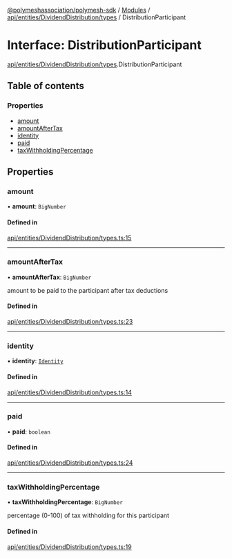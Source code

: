 [@polymeshassociation/polymesh-sdk](../README.md) / [Modules](../modules.md) / [api/entities/DividendDistribution/types](../modules/api_entities_DividendDistribution_types.md) / DistributionParticipant

# Interface: DistributionParticipant

[api/entities/DividendDistribution/types](../modules/api_entities_DividendDistribution_types.md).DistributionParticipant

## Table of contents

### Properties

- [amount](api_entities_DividendDistribution_types.DistributionParticipant.md#amount)
- [amountAfterTax](api_entities_DividendDistribution_types.DistributionParticipant.md#amountaftertax)
- [identity](api_entities_DividendDistribution_types.DistributionParticipant.md#identity)
- [paid](api_entities_DividendDistribution_types.DistributionParticipant.md#paid)
- [taxWithholdingPercentage](api_entities_DividendDistribution_types.DistributionParticipant.md#taxwithholdingpercentage)

## Properties

### amount

• **amount**: `BigNumber`

#### Defined in

[api/entities/DividendDistribution/types.ts:15](https://github.com/PolymathNetwork/polymesh-sdk/blob/31dfa0dc/src/api/entities/DividendDistribution/types.ts#L15)

___

### amountAfterTax

• **amountAfterTax**: `BigNumber`

amount to be paid to the participant after tax deductions

#### Defined in

[api/entities/DividendDistribution/types.ts:23](https://github.com/PolymathNetwork/polymesh-sdk/blob/31dfa0dc/src/api/entities/DividendDistribution/types.ts#L23)

___

### identity

• **identity**: [`Identity`](../classes/api_entities_Identity.Identity.md)

#### Defined in

[api/entities/DividendDistribution/types.ts:14](https://github.com/PolymathNetwork/polymesh-sdk/blob/31dfa0dc/src/api/entities/DividendDistribution/types.ts#L14)

___

### paid

• **paid**: `boolean`

#### Defined in

[api/entities/DividendDistribution/types.ts:24](https://github.com/PolymathNetwork/polymesh-sdk/blob/31dfa0dc/src/api/entities/DividendDistribution/types.ts#L24)

___

### taxWithholdingPercentage

• **taxWithholdingPercentage**: `BigNumber`

percentage (0-100) of tax withholding for this participant

#### Defined in

[api/entities/DividendDistribution/types.ts:19](https://github.com/PolymathNetwork/polymesh-sdk/blob/31dfa0dc/src/api/entities/DividendDistribution/types.ts#L19)
